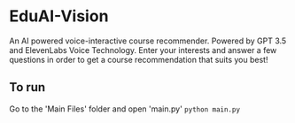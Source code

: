 # EduAI-Vision
An AI powered voice-interactive course recommender. Powered by GPT 3.5 and ElevenLabs Voice Technology.
Enter your interests and answer a few questions in order to get a course recommendation that suits you best!

## To run
Go to the 'Main Files' folder and open 'main.py'
`python main.py`
